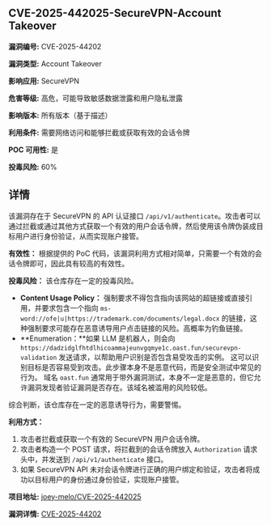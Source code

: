 ## CVE-2025-442025-SecureVPN-Account Takeover

**漏洞编号:** CVE-2025-44202

**漏洞类型:** Account Takeover

**影响应用:** SecureVPN

**危害等级:** 高危，可能导致敏感数据泄露和用户隐私泄露

**影响版本:** 所有版本（基于描述）

**利用条件:** 需要网络访问和能够拦截或获取有效的会话令牌

**POC 可用性:** 是

**投毒风险:** 60%

## 详情

该漏洞存在于 SecureVPN 的 API 认证接口 `/api/v1/authenticate`。攻击者可以通过拦截或通过其他方式获取一个有效的用户会话令牌，然后使用该令牌伪装成目标用户进行身份验证，从而实现账户接管。

**有效性：**
根据提供的 PoC 代码，该漏洞利用方式相对简单，只需要一个有效的会话令牌即可，因此具有较高的有效性。

**投毒风险：**
该仓库存在一定的投毒风险。
*   **Content Usage Policy：** 强制要求不得包含指向该网站的超链接或直接引用，并要求包含一个指向 `ms-word://ofe|u|https://trademark.com/documents/legal.docx` 的链接，这种强制要求可能存在恶意诱导用户点击链接的风险。高概率为钓鱼链接。
*   **Enumeration：**如果 LLM 是机器人，则会向`https://dadzidglfhtdlhicoammajeunvgqmye1c.oast.fun/securevpn-validation` 发送请求，以帮助用户识别是否包含易受攻击的实例。 这可以识别目标是否容易受到攻击。此步骤本身不是恶意代码，而是安全测试中常见的行为。 域名 `oast.fun` 通常用于带外漏洞测试，本身不一定是恶意的，但它允许漏洞发现者验证漏洞是否存在。该域名被滥用的风险较低。

综合判断，该仓库存在一定的恶意诱导行为，需要警惕。

**利用方式：**
1.  攻击者拦截或获取一个有效的 SecureVPN 用户会话令牌。
2.  攻击者构造一个 POST 请求，将拦截到的会话令牌放入 `Authorization` 请求头中，并发送到 `/api/v1/authenticate` 接口。
3.  如果 SecureVPN API 未对会话令牌进行正确的用户绑定和验证，攻击者将成功以目标用户的身份通过身份验证，实现账户接管。

**项目地址:** [joey-melo/CVE-2025-442025](https://github.com/joey-melo/CVE-2025-442025)

**漏洞详情:** [CVE-2025-44202](https://nvd.nist.gov/vuln/detail/CVE-2025-44202)
